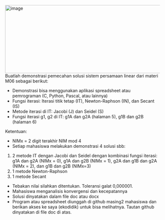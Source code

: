 <img width="1580" height="222" alt="image" src="https://github.com/user-attachments/assets/1d92f1d3-8098-40cc-8157-a23088cf6a99" />
Buatlah demonstrasi pemecahan solusi sistem persamaan linear dari materi M06 sebagai berikut:

- Demonstrasi bisa menggunakan aplikasi spreadsheet atau pemrograman (C, Python, Pascal, atau lainnya)
- Fungsi iterasi: Iterasi titik tetap (IT), Newton-Raphson (IN), dan Secant (IS)
- Metode iterasi di IT: Jacobi (J) dan Seidel (S)
- Fungsi iterasi g1, g2 di IT: g1A dan g2A (halaman 5), g1B dan g2B  (halaman 6)

Ketentuan: 
- NIMx = 2 digit terakhir NIM mod 4
- Setiap mahasiswa melakukan demonstrasi 4 solusi sbb:
1. 2 metode IT dengan Jacobi dan Seidel dengan kombinasi fungsi iterasi: g1A dan g2A (NIMx = 0), g1A dan g2B (NIMx = 1), g2A dan g1B dan g2A (NIMx = 2), dan g1B dan g2B (NIMx=3)
2. 1 metode Newton-Raphson
3. 1 metode Secant 
- Tebakan nilai silahkan ditentukan. Toleransi galat 0,000001.
- Mahasiswa menganalisis konvergensi dan kecepatannya
- Solusi dinyatakan dalam file doc atau docx
- Program atau spreadsheet diunggah di github masing2 mahasiswa dan berikan akses ke saya (ekodidik) untuk bisa melihatnya. Tautan github dinyatakan di file doc di atas.
